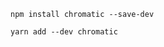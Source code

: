 ```shell renderer="common" language="js" packageManager="npm"
npm install chromatic --save-dev
```

```shell renderer="common" language="js" packageManager="yarn"
yarn add --dev chromatic
```


